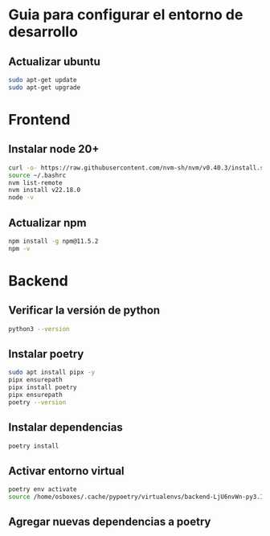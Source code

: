 # Guia para configurar el entorno de desarrollo

## Actualizar ubuntu
```bash
sudo apt-get update
sudo apt-get upgrade
```

# Frontend
## Instalar node 20+
```bash
curl -o- https://raw.githubusercontent.com/nvm-sh/nvm/v0.40.3/install.sh | bash
source ~/.bashrc
nvm list-remote
nvm install v22.18.0
node -v
```

## Actualizar npm
```bash
npm install -g npm@11.5.2
npm -v
```

# Backend
## Verificar la versión de python
```bash
python3 --version
```

## Instalar poetry
```bash
sudo apt install pipx -y
pipx ensurepath
pipx install poetry
pipx ensurepath
poetry --version
```

## Instalar dependencias
```bash
poetry install
```

## Activar entorno virtual
```bash
poetry env activate
source /home/osboxes/.cache/pypoetry/virtualenvs/backend-LjU6nvWn-py3.12/bin/activate
```

## Agregar nuevas dependencias a poetry
